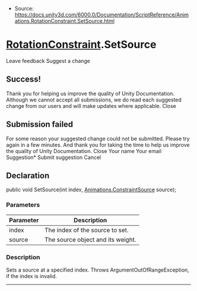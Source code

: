 * Source: https://docs.unity3d.com/6000.0/Documentation/ScriptReference/Animations.RotationConstraint.SetSource.html

#  [RotationConstraint](https://docs.unity3d.com/6000.0/Documentation/ScriptReference/Animations.RotationConstraint.html).SetSource
Leave feedback
Suggest a change
## Success!
Thank you for helping us improve the quality of Unity Documentation. Although we cannot accept all submissions, we do read each suggested change from our users and will make updates where applicable.
Close
## Submission failed
For some reason your suggested change could not be submitted. Please <a>try again</a> in a few minutes. And thank you for taking the time to help us improve the quality of Unity Documentation.
Close
Your name Your email Suggestion* Submit suggestion
Cancel
## Declaration
public void SetSource(int index, [Animations.ConstraintSource](https://docs.unity3d.com/6000.0/Documentation/ScriptReference/Animations.ConstraintSource.html) source); 
### Parameters
Parameter | Description  
---|---  
index | The index of the source to set.  
source | The source object and its weight.  
### Description
Sets a source at a specified index.
Throws ArgumentOutOfRangeException, if the index is invalid.
* * *
